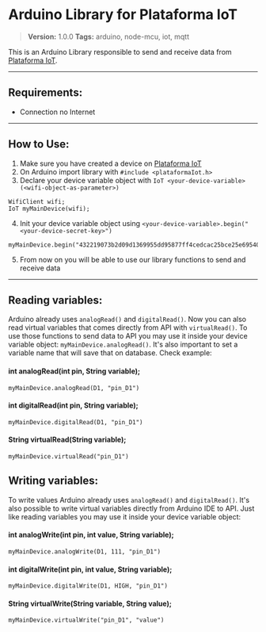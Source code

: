 # Arduino Library for Plataforma IoT
> **Version:** 1.0.0
> **Tags:** arduino, node-mcu, iot, mqtt

This is an Arduino Library responsible to send and receive data from [Plataforma IoT](https://github.com/paulovitorcs/plataformaiot).

---

## Requirements:
- Connection no Internet

---

## How to Use:
1. Make sure you have created a device on [Plataforma IoT](https://github.com/paulovitorcs/plataformaiot)
2. On Arduino import library with `#include <plataformaIot.h>`
3. Declare your device variable object with `IoT <your-device-variable>(<wifi-object-as-parameter>)`
```
WifiClient wifi;
IoT myMainDevice(wifi);
```
4. Init your device variable object using `<your-device-variable>.begin("<your-device-secret-key>")`
```
myMainDevice.begin("432219073b2d09d1369955dd95877ff4cedcac25bce25e69540d1c46555c8eaf");
```
5. From now on you will be able to use our library functions to send and receive data

---

## Reading variables:
Arduino already uses `analogRead()` and `digitalRead()`. Now you can also read virtual variables that comes directly from API with `virtualRead()`. To use those functions to send data to API you may use it inside your device variable object: `myMainDevice.analogRead()`. It's also important to set a variable name that will save that on database. Check example:
#### int analogRead(int pin, String variable);
```
myMainDevice.analogRead(D1, "pin_D1")
```
#### int digitalRead(int pin, String variable);
```
myMainDevice.digitalRead(D1, "pin_D1")
```
#### String virtualRead(String variable);
```
myMainDevice.virtualRead("pin_D1")
```

## Writing variables:
To write values Arduino already uses `analogRead()` and `digitalRead()`. It's also possible to write virtual variables directly from Arduino IDE to API. Just like reading variables you may use it inside your device variable object:
#### int analogWrite(int pin, int value, String variable);
```
myMainDevice.analogWrite(D1, 111, "pin_D1")
```
#### int digitalWrite(int pin, int value, String variable);
```
myMainDevice.digitalWrite(D1, HIGH, "pin_D1")
```
#### String virtualWrite(String variable, String value);
```
myMainDevice.virtualWrite("pin_D1", "value")
```
